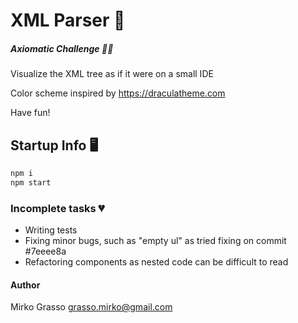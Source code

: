 # XML Parser 🚀
##### Axiomatic Challenge 👨‍💻

Visualize the XML tree as if it were on a small IDE

Color scheme inspired by <a href="https://draculatheme.com" target="_blank">https://draculatheme.com</a>

Have fun!

## Startup Info 🖥️
```sh
npm i
npm start
```

### Incomplete tasks 💔
- Writing tests
- Fixing minor bugs, such as "empty ul" as tried fixing on commit #7eeee8a
- Refactoring components as nested code can be difficult to read

#### Author
Mirko Grasso
grasso.mirko@gmail.com

